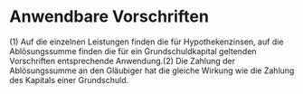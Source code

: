 # Anwendbare Vorschriften

(1) Auf die einzelnen Leistungen finden die für Hypothekenzinsen, auf die Ablösungssumme finden die für ein Grundschuldkapital geltenden Vorschriften entsprechende Anwendung.(2) Die Zahlung der Ablösungssumme an den Gläubiger hat die gleiche Wirkung wie die Zahlung des Kapitals einer Grundschuld. 

